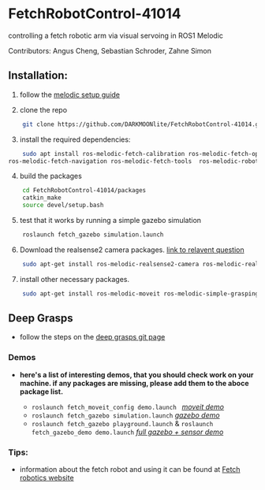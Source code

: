 # FetchRobotControl-41014
controlling a fetch robotic arm via visual servoing in ROS1 Melodic

Contributors: Angus Cheng, Sebastian Schroder, Zahne Simon



## Installation:
1. follow the [melodic setup guide](http://wiki.ros.org/melodic/Installation/Ubuntu)

2. clone the repo 
```bash
    git clone https://github.com/DARKMOONlite/FetchRobotControl-41014.git
```

3. install the required dependencies:
```bash
    sudo apt install ros-melodic-fetch-calibration ros-melodic-fetch-open-auto-dock \
ros-melodic-fetch-navigation ros-melodic-fetch-tools  ros-melodic-robot-controllers ros-melodic-rgbd-launch ros-melodic-moveit-core -y
```
4. build the packages
```bash
    cd FetchRobotControl-41014/packages
    catkin_make
    source devel/setup.bash
```
5. test that it works by running a simple gazebo simulation
```bash
    roslaunch fetch_gazebo simulation.launch
```
6. Download the realsense2 camera packages. [link to relavent question](https://answers.ros.org/question/364033/realsense2_camera-cannot-locate-rosdep-definition-for-librealsense2/)
```bash
    sudo apt-get install ros-melodic-realsense2-camera ros-melodic-realsense2-description ros-melodic-librealsense2 
```
7. install other necessary packages.
```bash
    sudo apt-get install ros-melodic-moveit ros-melodic-simple-grasping ros-melodic-moveit-visual-tools ros-melodic-rosparam-shortcuts ros-melodic-franka-desctiption 
```



## Deep Grasps
- follow the steps on the [deep grasps git page](https://github.com/PickNikRobotics/deep_grasp_demo/blob/master/README.md)


### Demos
- **here's a list of interesting demos, that you should check work on your machine. if any packages are missing, please add them to the aboce package list.**

    - ```roslaunch fetch_moveit_config demo.launch ``` *[moveit demo](https://docs.fetchrobotics.com/manipulation.html)*
    - ```roslaunch fetch_gazebo simulation.launch``` *[gazebo demo](https://docs.fetchrobotics.com/gazebo.html)*
    - ```roslaunch fetch_gazebo playground.launch``` & ```roslaunch fetch_gazebo_demo demo.launch```  *[full gazebo + sensor demo](https://docs.fetchrobotics.com/gazebo.html#mm-demo)*



### Tips:

- information about the fetch robot and using it can be found at [Fetch robotics website](https://docs.fetchrobotics.com/index.html)